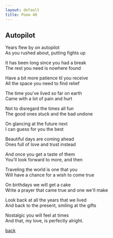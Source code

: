 ```yaml
---
layout: default
title: Poem 40
---
```


## Autopilot

Years flew by on autopilot \
As you rushed about, putting fights up

It has been long since you had a break \
The rest you need is nowhere found

Have a bit more patience til you receive \
All the space you need to find relief

The time you've lived so far on earth \
Came with a lot of pain and hurt

Not to disregard the times all fun \
The good ones stuck and the bad undone

On glancing at the future next \
I can guess for you the best

Beautiful days are coming ahead \
Ones full of love and trust instead

And once you get a taste of them \
You'll look forward to more, and then

Traveling the world is one that you \
Will have a chance for a wish to come true

On birthdays we will get a cake \
Write a prayer that came true and one we'll make

Look back at all the years that we lived \
And back to the present, smiling at the gifts

Nostalgic you will feel at times \
And that, my love, is perfectly alright.


 [back](../index-page.html)